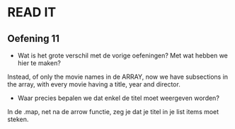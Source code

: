 # READ IT
## Oefening 11
* Wat is het grote verschil met de vorige oefeningen? Met wat hebben we hier te maken?

Instead, of only the movie names in de ARRAY, now we have subsections in the array, with every movie having a title, year and director.


* Waar precies bepalen we dat enkel de titel moet weergeven worden?

In de .map, net na de arrow functie, zeg je dat je titel in je list items moet steken.